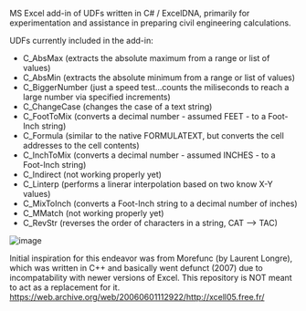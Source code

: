 MS Excel add-in of UDFs written in C# / ExcelDNA, primarily for experimentation and assistance in preparing civil engineering calculations.

UDFs currently included in the add-in:
- C_AbsMax (extracts the absolute maximum from a range or list of values)
- C_AbsMin (extracts the absolute minimum from a range or list of values)
- C_BiggerNumber (just a speed test...counts the miliseconds to reach a large number via specified increments)
- C_ChangeCase (changes the case of a text string)
- C_FootToMix (converts a decimal number - assumed FEET - to a Foot-Inch string)
- C_Formula (similar to the native FORMULATEXT, but converts the cell addresses to the cell contents)
- C_InchToMix (converts a decimal number - assumed INCHES - to a Foot-Inch string)
- C_Indirect (not working properly yet)
- C_Linterp (performs a linerar interpolation based on two know X-Y values)
- C_MixToInch (converts a Foot-Inch string to a decimal number of inches)
- C_MMatch (not working properly yet)
- C_RevStr (reverses the order of characters in a string, CAT --> TAC)

![image](https://github.com/user-attachments/assets/ce95a1ee-47fa-4869-adac-f265313e354f)


Initial inspiration for this endeavor was from Morefunc (by Laurent Longre), which was written in C++ and basically went defunct (2007) due to incompatability with newer versions of Excel. This repository is NOT meant to act as a replacement for it.
https://web.archive.org/web/20060601112922/http://xcell05.free.fr/
